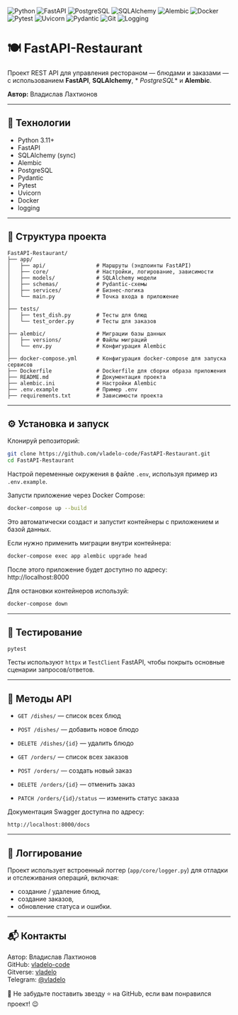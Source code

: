 ![Python](https://img.shields.io/badge/Python-3776AB?style=for-the-badge&logo=python&logoColor=white)
![FastAPI](https://img.shields.io/badge/FastAPI-009688?style=for-the-badge&logo=fastapi&logoColor=white)
![PostgreSQL](https://img.shields.io/badge/PostgreSQL-336791?style=for-the-badge&logo=postgresql&logoColor=white)
![SQLAlchemy](https://img.shields.io/badge/SQLAlchemy-000000?style=for-the-badge&logo=sqlalchemy&logoColor=white)
![Alembic](https://img.shields.io/badge/Alembic-F80000?style=for-the-badge&logo=alembic&logoColor=white)
![Docker](https://img.shields.io/badge/Docker-2496ED?style=for-the-badge&logo=docker&logoColor=white)
![Pytest](https://img.shields.io/badge/Pytest-FFD43B?style=for-the-badge&logo=pytest&logoColor=black)
![Uvicorn](https://img.shields.io/badge/Uvicorn-FF1C68?style=for-the-badge&logo=uvicorn&logoColor=white)
![Pydantic](https://img.shields.io/badge/Pydantic-00B2FF?style=for-the-badge&logo=pydantic&logoColor=white)
![Git](https://img.shields.io/badge/Git-F05032?style=for-the-badge&logo=git&logoColor=white)
![Logging](https://img.shields.io/badge/Logging-5C5C5C?style=for-the-badge&logo=logstash&logoColor=white)

# 🍽️ FastAPI-Restaurant

Проект REST API для управления рестораном — блюдами и заказами — с использованием **FastAPI**, **SQLAlchemy**, *
*PostgreSQL** и **Alembic**.

**Автор:** Владислав Лахтионов


---

## 🚀 Технологии

- Python 3.11+
- FastAPI
- SQLAlchemy (sync)
- Alembic
- PostgreSQL
- Pydantic
- Pytest
- Uvicorn
- Docker
- logging

---

## 📁 Структура проекта

```
FastAPI-Restaurant/
├── app/
│   ├── api/                # Маршруты (эндпоинты FastAPI)
│   ├── core/               # Настройки, логирование, зависимости
│   ├── models/             # SQLAlchemy модели
│   ├── schemas/            # Pydantic-схемы
│   ├── services/           # Бизнес-логика
│   └── main.py             # Точка входа в приложение
│
├── tests/
│   ├── test_dish.py        # Тесты для блюд
│   └── test_order.py       # Тесты для заказов
│
├── alembic/                # Миграции базы данных
│   ├── versions/           # Файлы миграций
│   └── env.py              # Конфигурация Alembic
│
├── docker-compose.yml      # Конфигурация docker-compose для запуска сервисов
├── Dockerfile              # Dockerfile для сборки образа приложения
├── README.md               # Документация проекта
├── alembic.ini             # Настройки Alembic
├── .env.example            # Пример .env
├── requirements.txt        # Зависимости проекта
```

---

## ⚙️ Установка и запуск

Клонируй репозиторий:

```bash
git clone https://github.com/vladelo-code/FastAPI-Restaurant.git
cd FastAPI-Restaurant
```

Настрой переменные окружения в файле `.env`, используя пример из `.env.example`.

Запусти приложение через Docker Compose:

```bash
docker-compose up --build
```

Это автоматически создаст и запустит контейнеры с приложением и базой данных.

Если нужно применить миграции внутри контейнера:

```bash
docker-compose exec app alembic upgrade head
```

После этого приложение будет доступно по адресу: http://localhost:8000

Для остановки контейнеров используй:

```bash
docker-compose down
```

---

## 🧪 Тестирование

```bash
pytest
```

Тесты используют `httpx` и `TestClient` FastAPI, чтобы покрыть основные сценарии запросов/ответов.

---

## 📘 Методы API

- `GET /dishes/` — список всех блюд
- `POST /dishes/` — добавить новое блюдо
- `DELETE /dishes/{id}` — удалить блюдо


- `GET /orders/` — список всех заказов
- `POST /orders/` — создать новый заказ
- `DELETE /orders/{id}` — отменить заказ
- `PATCH /orders/{id}/status` — изменить статус заказа

Документация Swagger доступна по адресу:

```
http://localhost:8000/docs
```

---

## 📄 Логгирование

Проект использует встроенный логгер (`app/core/logger.py`) для отладки и отслеживания операций, включая:

- создание / удаление блюд,
- создание заказов,
- обновление статуса и ошибки.

---

## 📬 **Контакты**

Автор: Владислав Лахтионов  
GitHub: [vladelo-code](https://github.com/vladelo-code)  
Gitverse: [vladelo](https://gitverse.ru/vladelo/)  
Telegram: [@vladelo](https://t.me/vladelo)

💌 Не забудьте поставить звезду ⭐ на GitHub, если вам понравился проект! 😉